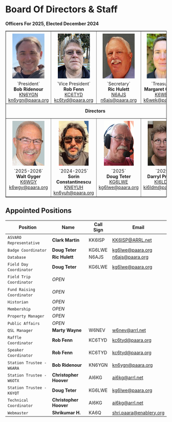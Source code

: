 # Board Of Directors & Staff

**Officers For 2025, Elected December 2024**


<table align="center" border="1" cellpadding="0" cellspacing="0" style="border-collapse:collapse" width="600">
    <tbody>
        <tr>
            <td valign="top" width="25%">
            <div align="center"><img src="/images/KN6YGN.jpeg" style="margin-top: 5px; margin-bottom: 5px; width: 100px; height: 140px;" alt="image" /><br />
            <span>`President`</span><br />
            <span><b>Bob Ridenour</b><br />
            <span><a href="https://www.qrz.com/db/KN6YGN" target="_blank">KN6YGN</a></span><br />
            <a href="mailto:kn6ygn@paara.org">kn6ygn@paara.org</a></span></div>
            </td>
            <td valign="top" width="25%">
            <div align="center"><img height="140" src="/images/KC6TYD-100.jpg" vspace="5" width="100" alt="image" /><br />
            <span>`Vice President`</span><br />
            <span><b>Rob Fenn</b></span><br />
            <span><a href="https://www.qrz.com/db/KC6TYD" target="_blank">KC6TYD</a></span><br />
            <a href="mailto:kc6tyd@paara.org">kc6tyd@paara.org</a></div>
            </td>
            <td valign="top" width="25%">
            <div align="center"><img height="140" src="/images/N6AJS-100.jpg" vspace="5" width="100" alt="image" /><br />
            <span>`Secretary`</span><br />
            <span><b>Ric Hulett</b></span><br />
            <span><a href="https://www.qrz.com/db/N6AJS" target="_blank">N6AJS</a></span><br />
            <a href="mailto:n6ajs@paara.org">n6ajs@paara.org</a></div>
            </td>
            <td valign="top" width="25%">
            <div align="center"><img height="140" src="/images/k6wek.jpg" vspace="5" width="100" alt="image" /><br />
            <span>`Treasurer`</span><br />
            <span><b>Margaret Cooper</b></span><br />
            <span><a href="https://www.qrz.com/db/K6WEK" target="_blank">K6WEK</a></span><br />
            <a href="mailto:k6wek@paara.org">k6wek@paara.org</a></div>
            </td>
        </tr>
        <tr>
            <td colspan="4" height="40">
            <div align="center"><span><b>Directors</b></span></div>
            </td>
        </tr>
        <tr>
            <td valign="top">
            <div align="center"><img height="140" src="/images/K6WGY-100-1.jpg" vspace="5" width="100" alt="image" /><br />
            <span>`2025-2026`</span><br />
            <span><b>Walt Gyger</b></span><br />
            <span><a href="https://www.qrz.com/db/K6WGY" target="_blank">K6WGY</a></span><br />
            <a href="mailto:k6wgy@paara.org">k6wgy@paara.org</a></div>
            </td>
            <td  valign="top">
            <div align="center"><img alt="" src="/images/KN6YUH.jpg" style="margin-top: 5px; margin-bottom: 5px; width: 93px; height: 140px;" alt="image" /><br />
            <span>`2024-2025`</span><br />
            <span><b>Sorin Constantinescu</b></span><br />
            <span><a href="https://www.qrz.com/db/KN6YUH" target="_blank">KN6YUH</a></span><br />
            <a href="mailto:kn6yuh@paara.org">kn6yuh@paara.org</a></div>
            <div align="center"></div>
            </td>
            <td valign="top">
            <div align="center"><img alt="" src="/images/KG6LWE-100.jpg" style="margin-top: 5px; margin-bottom: 5px; width: 93px; height: 140px;" alt="image" /><br />
            <span>`2025`</span><br />
            <span><b>Doug Teter</b></span><br />
            <span><a href="https://www.qrz.com/db/KG6LWE" target="_blank">KG6LWE</a></span><br />
            <a href="mailto:kg6lwe@paara.org">kg6lwe@paara.org</a></div>
            </td>
            <td valign="top">
            <div align="center"><img alt="" src="/images/KI6LDM-100.jpg" style="margin-top: 5px; margin-bottom: 5px; width: 93px; height: 140px;" alt="image" /><br />
            <span>`2025`</span><br />
            <span><b>Darryl Presley</b></span><br />
            <span><a href="https://www.qrz.com/db/KI6LDM" target="_blank">KI6LDM</a></span><br />
            <a href="mailto:ki6ldm@paara.org">ki6ldm@paara.org</a></div>
            </td>
        </tr>
    </tbody>
</table>

## Appointed Positions

**Position** | **Name** | **Call Sign** | **Email**
---|---|---|---
`ASVARO Representative`           | **Clark Martin**          | KK6ISP    | <KK6ISP@ARRL.net>
`Badge Coordinator`               | **Doug Teter**            | KG6LWE    | <kg6lwe@paara.org>
`Database`                        | **Ric Hulett**            | N6AJS     | <n6ajs@paara.org>
`Field Day Coordinator`           | **Doug Teter**            | KG6LWE    | <kg6lwe@paara.org>
`Field Trip Coordinator`          | _OPEN_                    |           | 
`Fund Raising Coordinator`        | _OPEN_                    |           | 
`Historian`                       | _OPEN_                    |           |
`Membership`                      | _OPEN_                    |           |
`Property Manager`                | _OPEN_                    |           |
`Public Affairs`                  | _OPEN_                    |           |
`QSL Manager`                     | **Marty Wayne**           | W6NEV     | <w6nev@arrl.net>
`Raffle Coordinator`              | **Rob Fenn**              | KC6TYD    | <kc6tyd@paara.org>
`Speaker Coordinator`             | **Rob Fenn**              | KC6TYD    | <kc6tyd@paara.org>
`Station Trustee - W6ARA`         | **Bob Ridenour**          | KN6YGN    | <kn6ygn@paara.org>
`Station Trustee - W6OTX`         | **Christopher Hoover**    | AI6KG     | <ai6kg@arrl.net>
`Station Trustee - K6YQT`         | **Doug Teter**            | KG6LWE    | <kg6lwe@paara.org>
`Technical Coordinator`           | **Christopher Hoover**    | AI6KG     | <ai6kg@arrl.net>
`Webmaster`                       | **Shrikumar H.**          | KA6Q      | <shri.paara@enablery.org>

